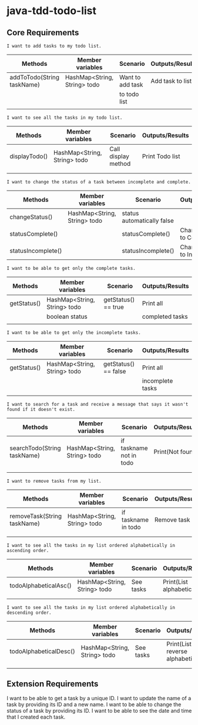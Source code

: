 # java-tdd-todo-list

## Core Requirements

```
I want to add tasks to my todo list.
```
| Methods                    | Member variables             | Scenario         | Outputs/Results  |
|----------------------------|------------------------------|------------------|------------------|
| addToTodo(String taskName) | HashMap<String, String> todo | Want to add task | Add task to list |
|                            |                              | to todo list     |                  |
|                            |                              |                  |                  |

```
I want to see all the tasks in my todo list.
```
| Methods       | Member variables               | Scenario            | Outputs/Results |
|---------------|--------------------------------|---------------------|-----------------|
| displayTodo() | HashMap<String, String> todo  | Call display method | Print Todo list |
|               |                                |                     |                 |
|               |                                |                     |                 |

```
I want to change the status of a task between incomplete and complete.
```
| Methods            | Member variables             | Scenario                             | Outputs/Results             |
|--------------------|------------------------------|--------------------------------------|-----------------------------|
| changeStatus()     | HashMap<String, String> todo | status automatically false           |                             |
| statusComplete()   |                              | statusComplete()                     | Change status to Complete   |
| statusIncomplete() |                              | statusIncomplete()                   | Change status to Incomplete |

```
I want to be able to get only the complete tasks.
```
| Methods     | Member variables              | Scenario            | Outputs/Results |
|-------------|-------------------------------|---------------------|-----------------|
| getStatus() | HashMap<String, String> todo | getStatus() == true | Print all       |
|             | boolean status                |                     | completed tasks |
|             |                               |                     |                 |

```
I want to be able to get only the incomplete tasks.
```
| Methods     | Member variables               | Scenario             | Outputs/Results  |
|-------------|--------------------------------|----------------------|------------------|
| getStatus() | HashMap<String, String> todo  | getStatus() == false | Print all        |
|             |                                |                      | incomplete tasks |
|             |                                |                      |                  |

```
I want to search for a task and receive a message that says it wasn't found if it doesn't exist.
```
| Methods                     | Member variables               | Scenario                | Outputs/Results  |
|-----------------------------|--------------------------------|-------------------------|------------------|
| searchTodo(String taskName) | HashMap<String, String> todo  | if taskname not in todo | Print(Not found) |
|                             |                                |                         |                  |
|                             |                                |                         |                  |

```
I want to remove tasks from my list.
```
| Methods                     | Member variables               | Scenario              | Outputs/Results |
|-----------------------------|--------------------------------|-----------------------|-----------------|
| removeTask(String taskName) | HashMap<String, String> todo  | if taskname in todo   | Remove task     |
|                             |                                |                       |                 |
|                             |                                |                       |                 |

```
I want to see all the tasks in my list ordered alphabetically in ascending order.
```
| Methods               | Member variables               | Scenario  | Outputs/Results          |
|-----------------------|--------------------------------|-----------|--------------------------|
| todoAlphabeticalAsc() | HashMap<String, String> todo  | See tasks | Print(List alphabetical) |
|                       |                                |           |                          |
|                       |                                |           |                          |

```
I want to see all the tasks in my list ordered alphabetically in descending order.
```
| Methods                | Member variables              | Scenario  | Outputs/Results                  |
|------------------------|-------------------------------|-----------|----------------------------------|
| todoAlphabeticalDesc() | HashMap<String, String> todo  | See tasks | Print(List reverse alphabetical) |
|                        |                               |           |                                  |
|                        |                               |           |                                  |


## Extension Requirements

I want to be able to get a task by a unique ID.
I want to update the name of a task by providing its ID and a new name.
I want to be able to change the status of a task by providing its ID.
I want to be able to see the date and time that I created each task.